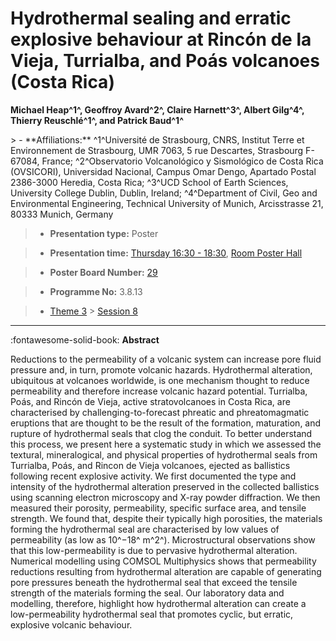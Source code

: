 # Hydrothermal sealing and erratic explosive behaviour at Rincón de la Vieja, Turrialba, and Poás volcanoes (Costa Rica)

**Michael Heap^1^, Geoffroy Avard^2^, Claire Harnett^3^, Albert Gilg^4^, Thierry Reuschlé^1^, and Patrick Baud^1^**

<!-- more -->> - **Affiliations:** ^1^Université de Strasbourg, CNRS, Institut Terre et Environnement de Strasbourg, UMR 7063, 5 rue Descartes, Strasbourg F-67084, France; ^2^Observatorio Volcanológico y Sismológico de Costa Rica (OVSICORI), Universidad Nacional, Campus Omar Dengo, Apartado Postal 2386-3000 Heredia, Costa Rica; ^3^UCD School of Earth Sciences, University College Dublin, Dublin, Ireland; ^4^Department of Civil, Geo and Environmental Engineering, Technical University of Munich, Arcisstrasse 21, 80333 Munich, Germany

> - **Presentation type:** Poster

> - **Presentation time:** [Thursday 16:30 - 18:30](../sessions_comparison.md#__tabbed_3_6), [Room Poster Hall](../maps_venue.md#__tabbed_1_1)

> - **Poster Board Number:** [29](../map_poster_boards.md#thursday)

> - **Programme No:** 3.8.13

> - [Theme 3](../theme3.md) > [Session 8](../sessions/session-3-8.md)

--- 

:fontawesome-solid-book: **Abstract**

Reductions to the permeability of a volcanic system can increase pore fluid pressure and, in turn, promote volcanic hazards. Hydrothermal alteration, ubiquitous at volcanoes worldwide, is one mechanism thought to reduce permeability and therefore increase volcanic hazard potential. Turrialba, Poás, and Rincón de Vieja, active stratovolcanoes in Costa Rica, are characterised by challenging-to-forecast phreatic and phreatomagmatic eruptions that are thought to be the result of the formation, maturation, and rupture of hydrothermal seals that clog the conduit. To better understand this process, we present here a systematic study in which we assessed the textural, mineralogical, and physical properties of hydrothermal seals from Turrialba, Poás, and Rincon de Vieja volcanoes, ejected as ballistics following recent explosive activity. We first documented the type and intensity of the hydrothermal alteration preserved in the collected ballistics using scanning electron microscopy and X-ray powder diffraction. We then measured their porosity, permeability, specific surface area, and tensile strength. We found that, despite their typically high porosities, the materials forming the hydrothermal seal are characterised by low values of permeability (as low as 10^−18^ m^2^). Microstructural observations show that this low-permeability is due to pervasive hydrothermal alteration. Numerical modelling using COMSOL Multiphysics shows that permeability reductions resulting from hydrothermal alteration are capable of generating pore pressures beneath the hydrothermal seal that exceed the tensile strength of the materials forming the seal. Our laboratory data and modelling, therefore, highlight how hydrothermal alteration can create a low-permeability hydrothermal seal that promotes cyclic, but erratic, explosive volcanic behaviour.

